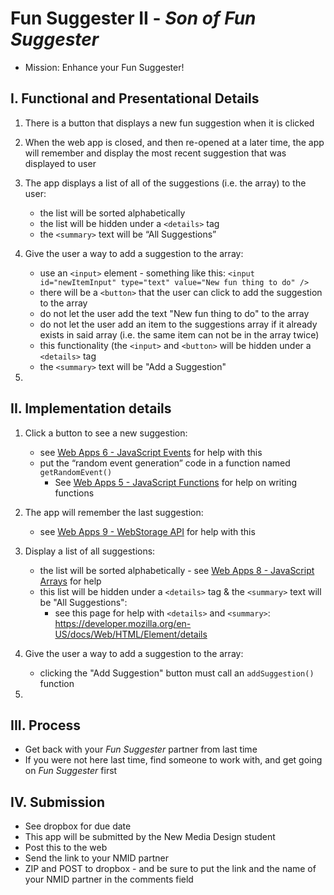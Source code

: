 # Fun Suggester II - *Son of Fun Suggester*


- Mission: Enhance your Fun Suggester!


## I. Functional and Presentational Details

1) There is a button that displays a new fun suggestion when it is clicked

2) When the web app is closed, and then re-opened at a later time, the app will remember and display the most recent suggestion that was displayed to user 

3) The app displays a list of all of the suggestions (i.e. the array) to the user:
    - the list will be sorted alphabetically
    - the list will be hidden under a `<details>` tag
    - the `<summary>` text will be  “All Suggestions”

4) Give the user a way to add a suggestion to the array:
    -  use an `<input>` element - something like this: `<input id="newItemInput" type="text" value="New fun thing to do" />`
    - there will be a `<button>` that the user can click to add the suggestion to the array
    - do not let the user add the text "New fun thing to do" to the array
    - do not let the user add an item to the suggestions array if it already exists in said array (i.e. the same item can not be in the array twice)
    - this functionality (the `<input>` and `<button>` will be hidden under a `<details>` tag
    - the `<summary>` text will be  "Add a Suggestion"

5) 



## II. Implementation details

1) Click a button to see a new suggestion:
    - see [Web Apps 6 - JavaScript Events](./web-apps-6.md) for help with this
    - put the “random event generation” code in a function named `getRandomEvent()`
      - See [Web Apps 5 - JavaScript Functions](./web-apps-5.md) for help on writing functions

2) The app will remember the last suggestion:
    - see [Web Apps 9 - WebStorage API](./web-apps-9.md) for help with this
  
3) Display a list of all suggestions:
    - the list will be sorted alphabetically - see [Web Apps 8 - JavaScript Arrays](./web-apps-8.md) for help
    - this list will be hidden under a `<details>` tag & the `<summary>` text will be  "All Suggestions":
      - see this page for help with `<details>` and `<summary>`: https://developer.mozilla.org/en-US/docs/Web/HTML/Element/details

4) Give the user a way to add a suggestion to the array: 
    - clicking the "Add Suggestion" button must call an `addSuggestion()` function

5) 



## III. Process
  - Get back with your *Fun Suggester* partner from last time
  - If you were not here last time, find someone to work with, and get going on *Fun Suggester* first


## IV. Submission
  - See dropbox for due date
  - This app will be submitted by the New Media Design student
  - Post this to the web
  - Send the link to your NMID partner
  - ZIP and POST to dropbox - and be sure to put the link and the name of your NMID partner in the comments field
